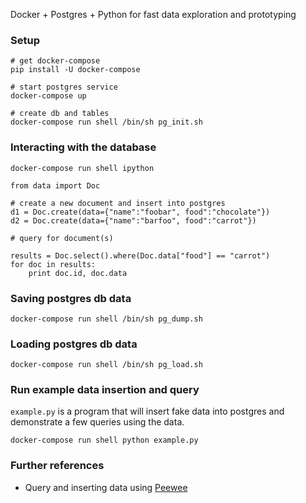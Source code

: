 Docker + Postgres + Python for fast data exploration and prototyping

### Setup

```
# get docker-compose
pip install -U docker-compose

# start postgres service
docker-compose up

# create db and tables
docker-compose run shell /bin/sh pg_init.sh
```


### Interacting with the database

```
docker-compose run shell ipython
```

```
from data import Doc

# create a new document and insert into postgres
d1 = Doc.create(data={"name":"foobar", food":"chocolate"})
d2 = Doc.create(data={"name":"barfoo", food":"carrot"})

# query for document(s)

results = Doc.select().where(Doc.data["food"] == "carrot")
for doc in results:
    print doc.id, doc.data

```

### Saving postgres db data

```
docker-compose run shell /bin/sh pg_dump.sh
```

### Loading postgres db data

```
docker-compose run shell /bin/sh pg_load.sh
```

### Run example data insertion and query 

`example.py` is a program that will insert fake data into postgres and demonstrate a few queries using the data.

```
docker-compose run shell python example.py
```


### Further references

* Query and inserting data using [Peewee](https://peewee.readthedocs.org/en/latest/peewee/playhouse.html#using-hstore)
